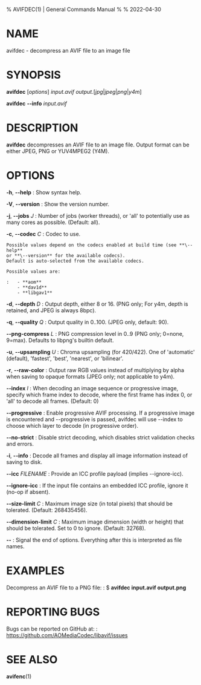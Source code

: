 % AVIFDEC(1) | General Commands Manual
%
% 2022-04-30

<!--
This man page is written in pandoc's Markdown.
See: https://pandoc.org/MANUAL.html#pandocs-markdown
-->

# NAME

avifdec - decompress an AVIF file to an image file

# SYNOPSIS

**avifdec** [_options_] _input.avif_ _output._[_jpg_|_jpeg_|_png_|_y4m_]

**avifdec** **\--info** _input.avif_

# DESCRIPTION

**avifdec** decompresses an AVIF file to an image file.
Output format can be either JPEG, PNG or YUV4MPEG2 (Y4M).

# OPTIONS

**-h**, **\--help**
:   Show syntax help.

**-V**, **\--version**
:   Show the version number.

**-j**, **\--jobs** _J_
:   Number of jobs (worker threads), or 'all' to potentially use as many cores as possible. (Default: all).

**-c**, **\--codec** _C_
:   Codec to use.

    Possible values depend on the codecs enabled at build time (see **\--help**
    or **\--version** for the available codecs).
    Default is auto-selected from the available codecs.

    Possible values are:

    :   - **aom**
        - **dav1d**
        - **libgav1**

**-d**, **\--depth** _D_
:   Output depth, either 8 or 16. (PNG only; For y4m, depth is retained, and JPEG is always 8bpc).

**-q**, **\--quality** _Q_
:   Output quality in 0..100. (JPEG only, default: 90).

**\--png-compress** _L_
:   PNG compression level in 0..9 (PNG only; 0=none, 9=max). Defaults to libpng's builtin default.

**-u**, **\--upsampling** _U_
:   Chroma upsampling (for 420/422). One of 'automatic' (default), 'fastest', 'best', 'nearest', or 'bilinear'.

**-r**, **\--raw-color**
:   Output raw RGB values instead of multiplying by alpha when saving to opaque formats
    (JPEG only; not applicable to y4m).

**\--index** _I_
:   When decoding an image sequence or progressive image, specify which frame index to decode, where the first frame has index 0, or 'all' to decode all frames. (Default: 0)

**\--progressive**
:   Enable progressive AVIF processing. If a progressive image is encountered and \--progressive is passed,
    avifdec will use \--index to choose which layer to decode (in progressive order).

**\--no-strict**
:   Disable strict decoding, which disables strict validation checks and errors.

**-i**, **\--info**
:   Decode all frames and display all image information instead of saving to disk.

**\--icc** _FILENAME_
:   Provide an ICC profile payload (implies \--ignore-icc).

**\--ignore-icc**
:   If the input file contains an embedded ICC profile, ignore it (no-op if absent).

**\--size-limit** _C_
:   Maximum image size (in total pixels) that should be tolerated.
    (Default: 268435456).

**\--dimension-limit** _C_
:   Maximum image dimension (width or height) that should be tolerated.
    Set to 0 to ignore. (Default: 32768).

**\--**
:   Signal the end of options. Everything after this is interpreted as file names.

# EXAMPLES

Decompress an AVIF file to a PNG file:
:   $ **avifdec input.avif output.png**

# REPORTING BUGS

Bugs can be reported on GitHub at:
:   <https://github.com/AOMediaCodec/libavif/issues>

# SEE ALSO

**avifenc**(1)
